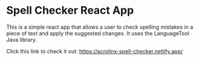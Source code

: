 # Spell Checker React App

This is a simple react app that allows a user to check spelling mistakes in a piece of text and apply the suggested changes.
It uses the LanguageTool Java library.

Click this link to check it out: https://acrolinx-spell-checker.netlify.app/
